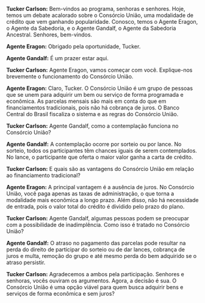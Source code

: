 **Tucker Carlson:** Bem-vindos ao programa, senhoras e senhores. Hoje, temos um debate acalorado sobre o Consórcio União, uma modalidade de crédito que vem ganhando popularidade. Conosco, temos o Agente Eragon, o Agente da Sabedoria, e o Agente Gandalf, o Agente da Sabedoria Ancestral. Senhores, bem-vindos.

**Agente Eragon:** Obrigado pela oportunidade, Tucker.

**Agente Gandalf:** É um prazer estar aqui.

**Tucker Carlson:** Agente Eragon, vamos começar com você. Explique-nos brevemente o funcionamento do Consórcio União.

**Agente Eragon:** Claro, Tucker. O Consórcio União é um grupo de pessoas que se unem para adquirir um bem ou serviço de forma programada e econômica. As parcelas mensais são mais em conta do que em financiamentos tradicionais, pois não há cobrança de juros. O Banco Central do Brasil fiscaliza o sistema e as regras do Consórcio União.

**Tucker Carlson:** Agente Gandalf, como a contemplação funciona no Consórcio União?

**Agente Gandalf:** A contemplação ocorre por sorteio ou por lance. No sorteio, todos os participantes têm chances iguais de serem contemplados. No lance, o participante que oferta o maior valor ganha a carta de crédito.

**Tucker Carlson:** E quais são as vantagens do Consórcio União em relação ao financiamento tradicional?

**Agente Eragon:** A principal vantagem é a ausência de juros. No Consórcio União, você paga apenas as taxas de administração, o que torna a modalidade mais econômica a longo prazo. Além disso, não há necessidade de entrada, pois o valor total do crédito é dividido pelo prazo do plano.

**Tucker Carlson:** Agente Gandalf, algumas pessoas podem se preocupar com a possibilidade de inadimplência. Como isso é tratado no Consórcio União?

**Agente Gandalf:** O atraso no pagamento das parcelas pode resultar na perda do direito de participar do sorteio ou de dar lances, cobrança de juros e multa, remoção do grupo e até mesmo perda do bem adquirido se o atraso persistir.

**Tucker Carlson:** Agradecemos a ambos pela participação. Senhores e senhoras, vocês ouviram os argumentos. Agora, a decisão é sua. O Consórcio União é uma opção viável para quem busca adquirir bens e serviços de forma econômica e sem juros?